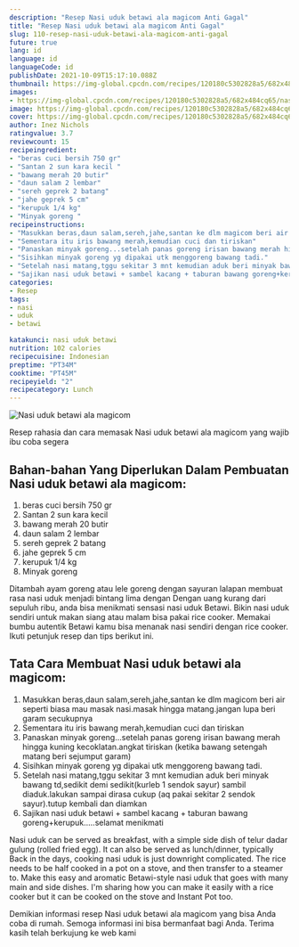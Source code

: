 ```yaml
---
description: "Resep Nasi uduk betawi ala magicom Anti Gagal"
title: "Resep Nasi uduk betawi ala magicom Anti Gagal"
slug: 110-resep-nasi-uduk-betawi-ala-magicom-anti-gagal
future: true
lang: id
language: id
languageCode: id
publishDate: 2021-10-09T15:17:10.088Z 
thumbnail: https://img-global.cpcdn.com/recipes/120180c5302828a5/682x484cq65/nasi-uduk-betawi-ala-magicom-foto-resep-utama.png
images:
- https://img-global.cpcdn.com/recipes/120180c5302828a5/682x484cq65/nasi-uduk-betawi-ala-magicom-foto-resep-utama.png
image: https://img-global.cpcdn.com/recipes/120180c5302828a5/682x484cq65/nasi-uduk-betawi-ala-magicom-foto-resep-utama.png
cover: https://img-global.cpcdn.com/recipes/120180c5302828a5/682x484cq65/nasi-uduk-betawi-ala-magicom-foto-resep-utama.png
author: Inez Nichols
ratingvalue: 3.7
reviewcount: 15
recipeingredient:
- "beras cuci bersih 750 gr"
- "Santan 2 sun kara kecil "
- "bawang merah 20 butir"
- "daun salam 2 lembar"
- "sereh geprek 2 batang"
- "jahe geprek 5 cm"
- "kerupuk 1/4 kg"
- "Minyak goreng "
recipeinstructions:
- "Masukkan beras,daun salam,sereh,jahe,santan ke dlm magicom beri air seperti biasa mau masak nasi.masak hingga matang.jangan lupa beri garam secukupnya"
- "Sementara itu iris bawang merah,kemudian cuci dan tiriskan"
- "Panaskan minyak goreng...setelah panas goreng irisan bawang merah hingga kuning kecoklatan.angkat tiriskan (ketika bawang setengah matang beri sejumput garam)"
- "Sisihkan minyak goreng yg dipakai utk menggoreng bawang tadi."
- "Setelah nasi matang,tggu sekitar 3 mnt kemudian aduk beri minyak bawang td,sedikit demi sedikit(kurleb 1 sendok sayur) sambil diaduk.lakukan sampai dirasa cukup (aq pakai sekitar 2 sendok sayur).tutup kembali dan diamkan"
- "Sajikan nasi uduk betawi + sambel kacang + taburan bawang goreng+kerupuk.....selamat menikmati"
categories:
- Resep
tags:
- nasi
- uduk
- betawi

katakunci: nasi uduk betawi 
nutrition: 102 calories
recipecuisine: Indonesian
preptime: "PT34M"
cooktime: "PT45M"
recipeyield: "2"
recipecategory: Lunch
---
```



![Nasi uduk betawi ala magicom](https://img-global.cpcdn.com/recipes/120180c5302828a5/682x484cq65/nasi-uduk-betawi-ala-magicom-foto-resep-utama.png)

Resep rahasia dan cara memasak  Nasi uduk betawi ala magicom yang wajib ibu coba segera

<!--inarticleads1-->

## Bahan-bahan Yang Diperlukan Dalam Pembuatan Nasi uduk betawi ala magicom:

1. beras cuci bersih 750 gr
1. Santan 2 sun kara kecil 
1. bawang merah 20 butir
1. daun salam 2 lembar
1. sereh geprek 2 batang
1. jahe geprek 5 cm
1. kerupuk 1/4 kg
1. Minyak goreng 

Ditambah ayam goreng atau lele goreng dengan sayuran lalapan membuat rasa nasi uduk menjadi bintang lima dengan Dengan uang kurang dari sepuluh ribu, anda bisa menikmati sensasi nasi uduk Betawi. Bikin nasi uduk sendiri untuk makan siang atau malam bisa pakai rice cooker. Memakai bumbu autentik Betawi kamu bisa menanak nasi sendiri dengan rice cooker. Ikuti petunjuk resep dan tips berikut ini. 

<!--inarticleads2-->

## Tata Cara Membuat Nasi uduk betawi ala magicom:

1. Masukkan beras,daun salam,sereh,jahe,santan ke dlm magicom beri air seperti biasa mau masak nasi.masak hingga matang.jangan lupa beri garam secukupnya
1. Sementara itu iris bawang merah,kemudian cuci dan tiriskan
1. Panaskan minyak goreng...setelah panas goreng irisan bawang merah hingga kuning kecoklatan.angkat tiriskan (ketika bawang setengah matang beri sejumput garam)
1. Sisihkan minyak goreng yg dipakai utk menggoreng bawang tadi.
1. Setelah nasi matang,tggu sekitar 3 mnt kemudian aduk beri minyak bawang td,sedikit demi sedikit(kurleb 1 sendok sayur) sambil diaduk.lakukan sampai dirasa cukup (aq pakai sekitar 2 sendok sayur).tutup kembali dan diamkan
1. Sajikan nasi uduk betawi + sambel kacang + taburan bawang goreng+kerupuk.....selamat menikmati


Nasi uduk can be served as breakfast, with a simple side dish of telur dadar gulung (rolled fried egg). It can also be served as lunch/dinner, typically Back in the days, cooking nasi uduk is just downright complicated. The rice needs to be half cooked in a pot on a stove, and then transfer to a steamer to. Make this easy and aromatic Betawi-style nasi uduk that goes with many main and side dishes. I&#39;m sharing how you can make it easily with a rice cooker but it can be cooked on the stove and Instant Pot too. 

Demikian informasi  resep Nasi uduk betawi ala magicom   yang bisa Anda coba di rumah. Semoga informasi ini bisa bermanfaat bagi Anda. Terima kasih telah berkujung ke web kami
